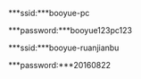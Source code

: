 ***ssid:***booyue-pc

***password:***booyue123pc123

***ssid:***booyue-ruanjianbu

***password:***20160822